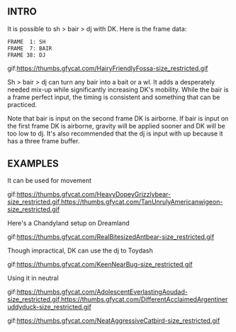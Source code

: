 ## INTRO

It is possible to sh > bair > dj with DK. Here is the frame data: 

```md
𝙵𝚁𝙰𝙼𝙴  𝟷: 𝚂𝙷
𝙵𝚁𝙰𝙼𝙴  𝟽: 𝙱𝙰𝙸𝚁
𝙵𝚁𝙰𝙼𝙴 𝟹𝟾: 𝙳𝙹
```

gif:https://thumbs.gfycat.com/HairyFriendlyFossa-size_restricted.gif

Sh > bair > dj can turn any bair into a bait or a wl. It adds a desperately needed mix-up while significantly increasing DK's mobility. While the bair is a frame perfect input, the timing is consistent and something that can be practiced.

Note that bair is input on the second frame DK is airborne. If bair is input on the first frame DK is airborne, gravity will be applied sooner and DK will be too low to dj. It's also recommended that the dj is input with up because it has a three frame buffer.

## EXAMPLES

It can be used for movement

gif:https://thumbs.gfycat.com/HeavyDopeyGrizzlybear-size_restricted.gif,https://thumbs.gfycat.com/TanUnrulyAmericanwigeon-size_restricted.gif

Here's a Chandyland setup on Dreamland

gif:https://thumbs.gfycat.com/RealBitesizedAntbear-size_restricted.gif

Though impractical, DK can use the dj to Toydash

gif:https://thumbs.gfycat.com/KeenNearBug-size_restricted.gif

Using it in neutral

gif:https://thumbs.gfycat.com/AdolescentEverlastingAoudad-size_restricted.gif,https://thumbs.gfycat.com/DifferentAcclaimedArgentineruddyduck-size_restricted.gif

gif:https://thumbs.gfycat.com/NeatAggressiveCatbird-size_restricted.gif




